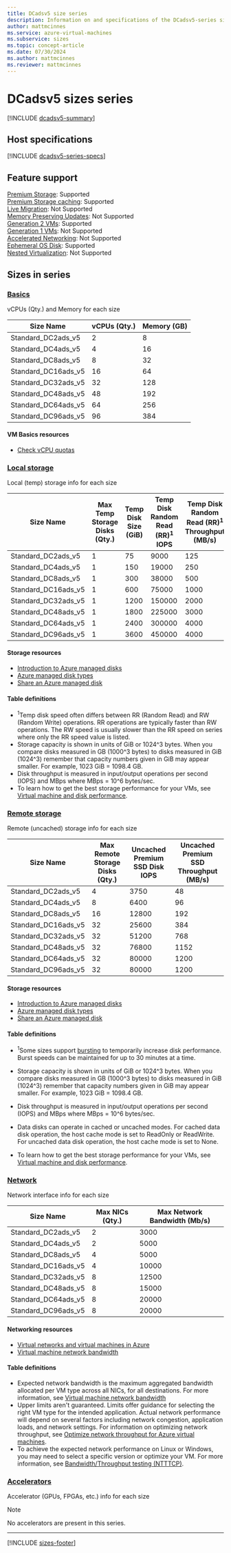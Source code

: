 ```yaml
---
title: DCadsv5 size series
description: Information on and specifications of the DCadsv5-series sizes
author: mattmcinnes
ms.service: azure-virtual-machines
ms.subservice: sizes
ms.topic: concept-article
ms.date: 07/30/2024
ms.author: mattmcinnes
ms.reviewer: mattmcinnes
---
```


# DCadsv5 sizes series

[!INCLUDE [dcadsv5-summary](./includes/dcadsv5-series-summary.md)]

## Host specifications
[!INCLUDE [dcadsv5-series-specs](./includes/dcadsv5-series-specs.md)]

## Feature support
[Premium Storage](../../premium-storage-performance.md): Supported <br>[Premium Storage caching](../../premium-storage-performance.md): Supported <br>[Live Migration](../../maintenance-and-updates.md): Not Supported <br>[Memory Preserving Updates](../../maintenance-and-updates.md): Not Supported <br>[Generation 2 VMs](../../generation-2.md): Supported <br>[Generation 1 VMs](../../generation-2.md): Not Supported <br>[Accelerated Networking](/azure/virtual-network/create-vm-accelerated-networking-cli): Not Supported <br>[Ephemeral OS Disk](../../ephemeral-os-disks.md): Supported <br>[Nested Virtualization](/virtualization/hyper-v-on-windows/user-guide/nested-virtualization): Not Supported <br>

## Sizes in series

### [Basics](#tab/sizebasic)

vCPUs (Qty.) and Memory for each size

| Size Name | vCPUs (Qty.) | Memory (GB) |
| --- | --- | --- |
| Standard_DC2ads_v5 | 2 | 8 |
| Standard_DC4ads_v5 | 4 | 16 |
| Standard_DC8ads_v5 | 8 | 32 |
| Standard_DC16ads_v5 | 16 | 64 |
| Standard_DC32ads_v5 | 32 | 128 |
| Standard_DC48ads_v5 | 48 | 192 |
| Standard_DC64ads_v5 | 64 | 256 |
| Standard_DC96ads_v5 | 96 | 384 |

#### VM Basics resources
- [Check vCPU quotas](../../../virtual-machines/quotas.md)

### [Local storage](#tab/sizestoragelocal)

Local (temp) storage info for each size

| Size Name | Max Temp Storage Disks (Qty.) | Temp Disk Size (GiB) | Temp Disk Random Read (RR)<sup>1</sup> IOPS | Temp Disk Random Read (RR)<sup>1</sup> Throughput (MB/s) |
| --- | --- | --- | --- | --- |
| Standard_DC2ads_v5 | 1 | 75 | 9000 | 125 |
| Standard_DC4ads_v5 | 1 | 150 | 19000 | 250 |
| Standard_DC8ads_v5 | 1 | 300 | 38000 | 500 |
| Standard_DC16ads_v5 | 1 | 600 | 75000 | 1000 |
| Standard_DC32ads_v5 | 1 | 1200 | 150000 | 2000 |
| Standard_DC48ads_v5 | 1 | 1800 | 225000 | 3000 |
| Standard_DC64ads_v5 | 1 | 2400 | 300000 | 4000 |
| Standard_DC96ads_v5 | 1 | 3600 | 450000 | 4000 |

#### Storage resources
- [Introduction to Azure managed disks](../../../virtual-machines/managed-disks-overview.md)
- [Azure managed disk types](../../../virtual-machines/disks-types.md)
- [Share an Azure managed disk](../../../virtual-machines/disks-shared.md)

#### Table definitions
- <sup>1</sup>Temp disk speed often differs between RR (Random Read) and RW (Random Write) operations. RR operations are typically faster than RW operations. The RW speed is usually slower than the RR speed on series where only the RR speed value is listed.
- Storage capacity is shown in units of GiB or 1024^3 bytes. When you compare disks measured in GB (1000^3 bytes) to disks measured in GiB (1024^3) remember that capacity numbers given in GiB may appear smaller. For example, 1023 GiB = 1098.4 GB.
- Disk throughput is measured in input/output operations per second (IOPS) and MBps where MBps = 10^6 bytes/sec.
- To learn how to get the best storage performance for your VMs, see [Virtual machine and disk performance](../../../virtual-machines/disks-performance.md).

### [Remote storage](#tab/sizestorageremote)

Remote (uncached) storage info for each size

| Size Name | Max Remote Storage Disks (Qty.) | Uncached Premium SSD Disk IOPS | Uncached Premium SSD Throughput (MB/s) |
| --- | --- | --- | --- |
| Standard_DC2ads_v5 | 4 | 3750 | 48 |
| Standard_DC4ads_v5 | 8 | 6400 | 96 |
| Standard_DC8ads_v5 | 16 | 12800 | 192 |
| Standard_DC16ads_v5 | 32 | 25600 | 384 |
| Standard_DC32ads_v5 | 32 | 51200 | 768 |
| Standard_DC48ads_v5 | 32 | 76800 | 1152 |
| Standard_DC64ads_v5 | 32 | 80000 | 1200 |
| Standard_DC96ads_v5 | 32 | 80000 | 1200 |

#### Storage resources
- [Introduction to Azure managed disks](../../../virtual-machines/managed-disks-overview.md)
- [Azure managed disk types](../../../virtual-machines/disks-types.md)
- [Share an Azure managed disk](../../../virtual-machines/disks-shared.md)

#### Table definitions
- <sup>1</sup>Some sizes support [bursting](../../disk-bursting.md) to temporarily increase disk performance. Burst speeds can be maintained for up to 30 minutes at a time.

- Storage capacity is shown in units of GiB or 1024^3 bytes. When you compare disks measured in GB (1000^3 bytes) to disks measured in GiB (1024^3) remember that capacity numbers given in GiB may appear smaller. For example, 1023 GiB = 1098.4 GB.
- Disk throughput is measured in input/output operations per second (IOPS) and MBps where MBps = 10^6 bytes/sec.
- Data disks can operate in cached or uncached modes. For cached data disk operation, the host cache mode is set to ReadOnly or ReadWrite. For uncached data disk operation, the host cache mode is set to None.
- To learn how to get the best storage performance for your VMs, see [Virtual machine and disk performance](../../../virtual-machines/disks-performance.md).


### [Network](#tab/sizenetwork)

Network interface info for each size

| Size Name | Max NICs (Qty.) | Max Network Bandwidth (Mb/s) |
| --- | --- | --- |
| Standard_DC2ads_v5 | 2 | 3000 |
| Standard_DC4ads_v5 | 2 | 5000 |
| Standard_DC8ads_v5 | 4 | 5000 |
| Standard_DC16ads_v5 | 4 | 10000 |
| Standard_DC32ads_v5 | 8 | 12500 |
| Standard_DC48ads_v5 | 8 | 15000 |
| Standard_DC64ads_v5 | 8 | 20000 |
| Standard_DC96ads_v5 | 8 | 20000 |

#### Networking resources
- [Virtual networks and virtual machines in Azure](/azure/virtual-network/network-overview)
- [Virtual machine network bandwidth](/azure/virtual-network/virtual-machine-network-throughput)

#### Table definitions
- Expected network bandwidth is the maximum aggregated bandwidth allocated per VM type across all NICs, for all destinations. For more information, see [Virtual machine network bandwidth](/azure/virtual-network/virtual-machine-network-throughput)
- Upper limits aren't guaranteed. Limits offer guidance for selecting the right VM type for the intended application. Actual network performance will depend on several factors including network congestion, application loads, and network settings. For information on optimizing network throughput, see [Optimize network throughput for Azure virtual machines](/azure/virtual-network/virtual-network-optimize-network-bandwidth). 
-  To achieve the expected network performance on Linux or Windows, you may need to select a specific version or optimize your VM. For more information, see [Bandwidth/Throughput testing (NTTTCP)](/azure/virtual-network/virtual-network-bandwidth-testing).

### [Accelerators](#tab/sizeaccelerators)

Accelerator (GPUs, FPGAs, etc.) info for each size

> [!NOTE]
> No accelerators are present in this series.

---

[!INCLUDE [sizes-footer](../includes/sizes-footer.md)]


